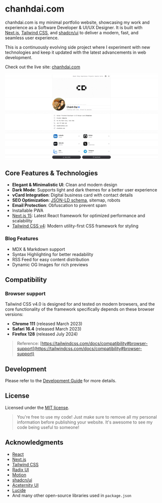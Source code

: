 # chanhdai.com

chanhdai.com is my minimal portfolio website, showcasing my work and experience as a Software Developer & UI/UX Designer. It is built with [Next.js](https://nextjs.org), [Tailwind CSS](https://tailwindcss.com), and [shadcn/ui](https://ui.shadcn.com) to deliver a modern, fast, and seamless user experience.

This is a continuously evolving side project where I experiment with new technologies and keep it updated with the latest advancements in web development.

Check out the live site: [chanhdai.com](https://chanhdai.com)

<picture>
  <source media="(prefers-color-scheme: dark)" srcset="./public/screenshot-desktop-dark.webp">
  <img src="./public/screenshot-desktop-light.webp" alt="Screenshot">
</picture>

## Core Features & Technologies

- **Elegant & Minimalistic UI**: Clean and modern design
- **Dark Mode**: Supports light and dark themes for a better user experience
- **vCard Integration**: Digital business card with contact details
- **SEO Optimization**: [JSON-LD schema](https://json-ld.org), sitemap, robots
- **Email Protection**: Obfuscation to prevent spam
- Installable PWA
- [Next.js 15](https://nextjs.org/): Latest React framework for optimized performance and scalability
- [Tailwind CSS v4](https://tailwindcss.com): Modern utility-first CSS framework for styling

### Blog Features

- MDX & Markdown support
- Syntax Highlighting for better readability
- RSS Feed for easy content distribution
- Dynamic OG Images for rich previews

## Compatibility

### Browser support

Tailwind CSS v4.0 is designed for and tested on modern browsers, and the core functionality of the framework specifically depends on these browser versions:

- **Chrome 111** (released March 2023)
- **Safari 16.4** (released March 2023)
- **Firefox 128** (released July 2024)

> Reference: [https://tailwindcss.com/docs/compatibility#browser-support](https://tailwindcss.com/docs/compatibility#browser-support)

## Development

Please refer to the [Development Guide](./DEVELOPMENT.md) for more details.

## License

Licensed under the [MIT license](./LICENSE).

> You're free to use my code! Just make sure to remove all my personal information before publishing your website. It's awesome to see my code being useful to someone!

## Acknowledgments

- [React](https://react.dev)
- [Next.js](https://nextjs.org)
- [Tailwind CSS](https://tailwindcss.com)
- [Radix UI](https://www.radix-ui.com)
- [Motion](https://motion.dev)
- [shadcn/ui](https://ui.shadcn.com)
- [Aceternity UI](https://ui.aceternity.com)
- [Lucide](https://lucide.dev)
- And many other open-source libraries used in `package.json`